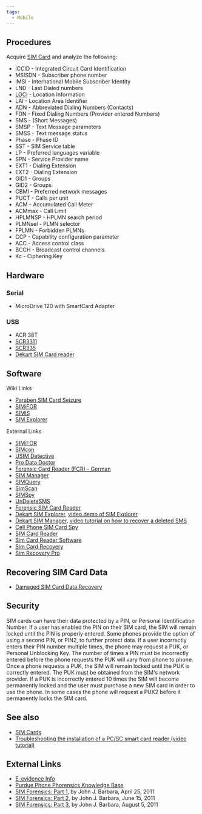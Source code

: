 ```yaml
---
tags:
  - Mobile
---
```

## Procedures

Acquire [SIM Card](sim_cards.md) and analyze the following:

* ICCID - Integrated Circuit Card Identification
* MSISDN - Subscriber phone number
* IMSI - International Mobile Subscriber Identity
* LND - Last Dialed numbers
* [LOCI](loci.md) - Location Information
* LAI - Location Area Identifier
* ADN - Abbreviated Dialing Numbers (Contacts)
* FDN - Fixed Dialing Numbers (Provider entered Numbers)
* SMS - (Short Messages)
* SMSP - Text Message parameters
* SMSS - Text message status
* Phase - Phase ID
* SST - SIM Service table
* LP - Preferred languages variable
* SPN - Service Provider name
* EXT1 - Dialing Extension
* EXT2 - Dialing Extension
* GID1 - Groups
* GID2 - Groups
* CBMI - Preferred network messages
* PUCT - Calls per unit
* ACM - Accumulated Call Meter
* ACMmax - Call Limit
* HPLMNSP - HPLMN search period
* PLMNsel - PLMN selector
* FPLMN - Forbidden PLMNs
* CCP - Capability configuration parameter
* ACC - Access control class
* BCCH - Broadcast control channels
* Kc - Ciphering Key

## Hardware

### Serial

* MicroDrive 120 with SmartCard Adapter

### USB

* ACR 38T
* [SCR3311](http://www.scmmicro.com/products-services/smart-card-readers-terminals/smart-card-reader/scr3311.html)
* [SCR335](http://www.scmmicro.com/products-services/smart-card-readers-terminals/smart-card-reader/scr335.html)
* [Dekart SIM Card reader](https://www.dekart.com/buy_sim_reader)

## Software

Wiki Links

* [Paraben SIM Card Seizure](paraben_sim_card_seizure.md)
* [SIMiFOR](simifor.md)
* [SIMIS](simis.md)
* [SIM Explorer](sim_explorer.md)

External Links

* [SIMiFOR](http://www.forensicts.co.uk)
* [SIMcon](https://www.simcon.no/)
* [USIM Detective](http://www.quantaq.com/usimdetective.htm)
* [Pro Data Doctor](https://www.data-recovery-mobile-phone.com/)
* [Forensic Card Reader (FCR) - German](http://www.becker-partner.de/index.php?id=17)
* [SIM Manager](http://www.txsystems.com/sim-manager.html)
* [SIMQuery](http://vidstrom.net/otools/simquery/)
* [SimScan](http://users.net.yu/~dejan/)
* [SIMSpy](http://www.nobbi.com/download.htm)
* [UnDeleteSMS](https://vidstromlabs.com/freetools/undeletesms/)
* [Forensic SIM Card Reader](http://www.bkforensics.com/FCR.html)
* [Dekart SIM Explorer](https://www.dekart.com/products/card_management/sim_explorer),
  [video demo of SIM Explorer](https://www.youtube.com/watch?v=P5dJS7g1o_c)
* [Dekart SIM Manager](https://www.dekart.com/products/card_management/sim_manager),
  [video tutorial on how to recover a deleted SMS](https://www.youtube.com/watch?v=VaBaqZiNW4U)
* [Cell Phone SIM Card Spy](https://www.brickhousesecurity.com/counter-surveillance/)
* [SIM Card Reader](http://ww38.mobile-t-mobile.com/mobile-network/SIM-card-reader.html)
* [Sim Card Reader Software](https://sim-card-reader-software.download3000.com)
* [Sim Card Recovery](http://www.freedownloadscenter.com/Utilities/Backup_and_Copy_Utilities/Sim_Card_Recovery.html)
* [Sim Recovery Pro](http://www.spytechs.com/phone-recorders/sims-card-reader.htm)

## Recovering SIM Card Data

* [Damaged SIM Card Data Recovery](damaged_sim_card_data_recovery.md)

## Security

SIM cards can have their data protected by a PIN, or Personal
Identification Number. If a user has enabled the PIN on their SIM card,
the SIM will remain locked until the PIN is properly entered. Some
phones provide the option of using a second PIN, or PIN2, to further
protect data. If a user incorrectly enters their PIN number multiple
times, the phone may request a PUK, or Personal Unblocking Key. The
number of times a PIN must be incorrectly entered before the phone
requests the PUK will vary from phone to phone. Once a phone requests a
PUK, the SIM will remain locked until the PUK is correctly entered. The
PUK must be obtained from the SIM's network provider. If a PUK is
incorrectly entered 10 times the SIM will become permanently locked and
the user must purchase a new SIM card in order to use the phone. In some
cases the phone will request a PUK2 before it permanently locks the SIM
card.

## See also

* [SIM Cards](sim_cards.md)
* [Troubleshooting the installation of a PC/SC smart card reader (video tutorial)](https://www.youtube.com/watch?v=w_tcwmzUH6o)

## External Links

* [E-evidence Info](http://www.e-evidence.info/cellular.html)
* [Purdue Phone Phorensics Knowledge Base](https://www.hugedomains.com/domain_profile.cfm?d=mobileforensicsworld.com)
* [SIM Forensics: Part 1](https://www.forensicmag.com/Media/Default/ErrorPages/InternalServerError.htm?aspxerrorpath=/articles/2011/04/sim-forensics-part-1),
  by John J. Barbara, April 25, 2011
* [SIM Forensics: Part 2](https://www.forensicmag.com/Media/Default/ErrorPages/InternalServerError.htm?aspxerrorpath=/articles/2011/06/sim-forensics-part-2),
  by John J. Barbara, June 15, 2011
* [SIM Forensics: Part 3](https://www.forensicmag.com/Media/Default/ErrorPages/InternalServerError.htm?aspxerrorpath=/articles/2011/08/sim-forensics-part-3),
  by John J. Barbara, August 5, 2011
